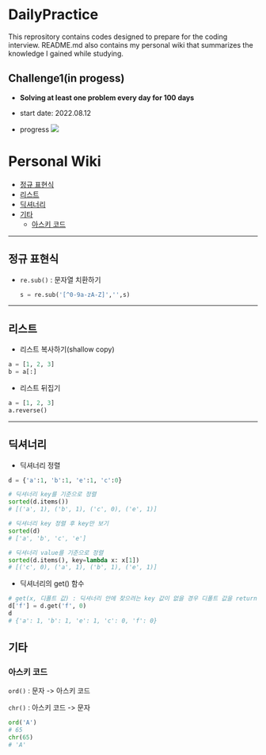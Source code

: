 # DailyPractice

This reprository contains codes designed to prepare for the coding interview. README.md also contains my personal wiki that summarizes the knowledge I gained while studying.

## Challenge1(in progess)

* **Solving at least one problem every day for 100 days**

* start date: 2022.08.12
* progress     ![](https://us-central1-progress-markdown.cloudfunctions.net/progress/34)

# Personal Wiki

* [정규 표현식](#정규-표현식)
* [리스트](#리스트)
* [딕셔너리](#딕셔너리)
* [기타](#기타)
  * [아스키 코드](#아스키-코드)
---

## 정규 표현식

- `re.sub()` : 문자열 치환하기

  ```python 
  s = re.sub('[^0-9a-zA-Z]','',s)
  ```

---
## 리스트

* 리스트 복사하기(shallow copy)

```python
a = [1, 2, 3]
b = a[:]
```

* 리스트 뒤집기

```python
a = [1, 2, 3]
a.reverse()
```

---
## 딕셔너리

* 딕셔너리 정렬
```python
d = {'a':1, 'b':1, 'e':1, 'c':0}

# 딕셔너리 key를 기준으로 정렬
sorted(d.items())
# [('a', 1), ('b', 1), ('c', 0), ('e', 1)]

# 딕셔너리 key 정렬 후 key만 보기
sorted(d)
# ['a', 'b', 'c', 'e']

# 딕셔너리 value를 기준으로 정렬
sorted(d.items(), key=lambda x: x[1])
# [('c', 0), ('a', 1), ('b', 1), ('e', 1)]
```

* 딕셔너리의 get() 함수
```python
# get(x, 디폴트 값) : 딕셔너리 안에 찾으려는 key 값이 없을 경우 디폴트 값을 return함
d['f'] = d.get('f', 0)
d
# {'a': 1, 'b': 1, 'e': 1, 'c': 0, 'f': 0}
```

## 기타
### 아스키 코드


`ord()` : 문자 -> 아스키 코드


`chr()` : 아스키 코드 -> 문자


```python
ord('A')
# 65
chr(65)
# 'A'
```
